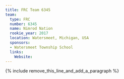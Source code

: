 ```yaml
---
title: FRC Team 6345
team:
  type: FRC
  number: 6345
  name: Nimrod Nation
  rookie_year: 2017
  location: Watersmeet, Michigan, USA
  sponsors:
  - Watersmeet Township School
  links:
    Website:
---
```


{% include remove_this_line_and_add_a_paragraph %}